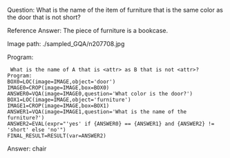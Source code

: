 Question: What is the name of the item of furniture that is the same color as the door that is not short?

Reference Answer: The piece of furniture is a bookcase.

Image path: ./sampled_GQA/n207708.jpg

Program:

```
 What is the name of A that is <attr> as B that is not <attr>?
Program:
BOX0=LOC(image=IMAGE,object='door')
IMAGE0=CROP(image=IMAGE,box=BOX0)
ANSWER0=VQA(image=IMAGE0,question='What color is the door?')
BOX1=LOC(image=IMAGE,object='furniture')
IMAGE1=CROP(image=IMAGE,box=BOX1)
ANSWER1=VQA(image=IMAGE1,question='What is the name of the furniture?')
ANSWER2=EVAL(expr="'yes' if {ANSWER0} == {ANSWER1} and {ANSWER2} != 'short' else 'no'")
FINAL_RESULT=RESULT(var=ANSWER2)
```
Answer: chair

